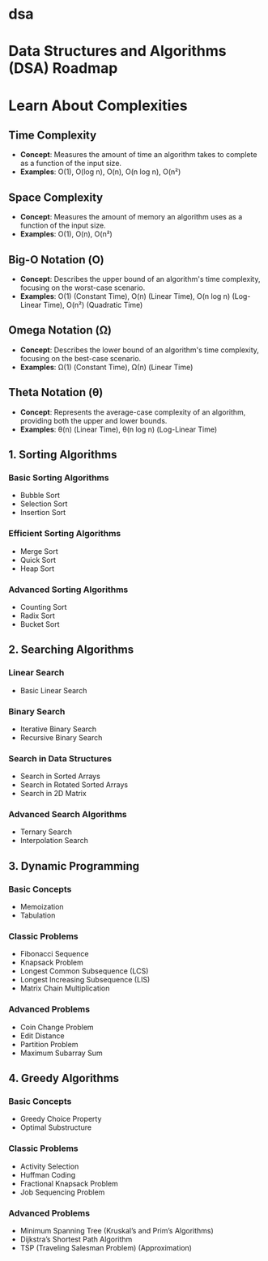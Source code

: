 # dsa



# Data Structures and Algorithms (DSA) Roadmap

# Learn About Complexities

## Time Complexity
- **Concept**: Measures the amount of time an algorithm takes to complete as a function of the input size.
- **Examples**: O(1), O(log n), O(n), O(n log n), O(n²)

## Space Complexity
- **Concept**: Measures the amount of memory an algorithm uses as a function of the input size.
- **Examples**: O(1), O(n), O(n²)

## Big-O Notation (Ο)
- **Concept**: Describes the upper bound of an algorithm's time complexity, focusing on the worst-case scenario.
- **Examples**: O(1) (Constant Time), O(n) (Linear Time), O(n log n) (Log-Linear Time), O(n²) (Quadratic Time)

## Omega Notation (Ω)
- **Concept**: Describes the lower bound of an algorithm's time complexity, focusing on the best-case scenario.
- **Examples**: Ω(1) (Constant Time), Ω(n) (Linear Time)

## Theta Notation (θ)
- **Concept**: Represents the average-case complexity of an algorithm, providing both the upper and lower bounds.
- **Examples**: θ(n) (Linear Time), θ(n log n) (Log-Linear Time)



## 1. Sorting Algorithms
### Basic Sorting Algorithms
- Bubble Sort
- Selection Sort
- Insertion Sort

### Efficient Sorting Algorithms
- Merge Sort
- Quick Sort
- Heap Sort

### Advanced Sorting Algorithms
- Counting Sort
- Radix Sort
- Bucket Sort

## 2. Searching Algorithms
### Linear Search
- Basic Linear Search

### Binary Search
- Iterative Binary Search
- Recursive Binary Search

### Search in Data Structures
- Search in Sorted Arrays
- Search in Rotated Sorted Arrays
- Search in 2D Matrix

### Advanced Search Algorithms
- Ternary Search
- Interpolation Search

## 3. Dynamic Programming
### Basic Concepts
- Memoization
- Tabulation

### Classic Problems
- Fibonacci Sequence
- Knapsack Problem
- Longest Common Subsequence (LCS)
- Longest Increasing Subsequence (LIS)
- Matrix Chain Multiplication

### Advanced Problems
- Coin Change Problem
- Edit Distance
- Partition Problem
- Maximum Subarray Sum

## 4. Greedy Algorithms
### Basic Concepts
- Greedy Choice Property
- Optimal Substructure

### Classic Problems
- Activity Selection
- Huffman Coding
- Fractional Knapsack Problem
- Job Sequencing Problem

### Advanced Problems
- Minimum Spanning Tree (Kruskal’s and Prim’s Algorithms)
- Dijkstra’s Shortest Path Algorithm
- TSP (Traveling Salesman Problem) (Approximation)

